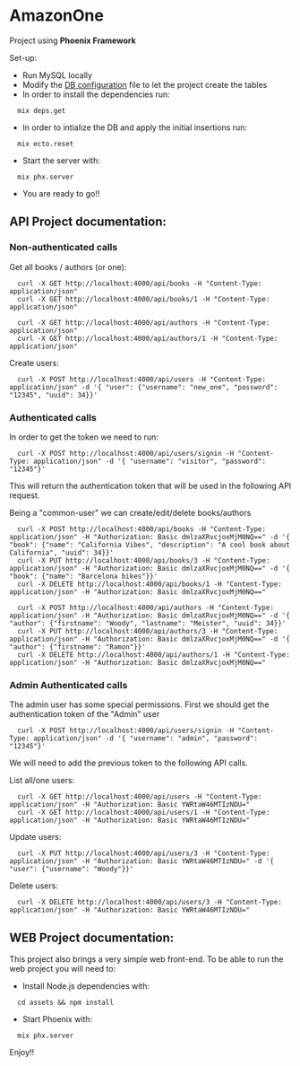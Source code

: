 # AmazonOne


Project using **Phoenix Framework**

Set-up:
  - Run MySQL locally
  - Modify the [DB configuration](https://github.com/maikdonald/amazonOne/blob/master/config/dev.exs#L5) file to let the project create the tables
  - In order to install the dependencies run:
  ```
    mix deps.get
  ```
  - In order to intialize the DB and apply the initial insertions run:
  ```
    mix ecto.reset
  ```
  - Start the server with:
  ```
    mix phx.server
  ```
  - You are ready to go!!



## API Project documentation:

### Non-authenticated calls

Get all books / authors (or one):
```
  curl -X GET http://localhost:4000/api/books -H "Content-Type: application/json"
  curl -X GET http://localhost:4000/api/books/1 -H "Content-Type: application/json"
  
  curl -X GET http://localhost:4000/api/authors -H "Content-Type: application/json"
  curl -X GET http://localhost:4000/api/authors/1 -H "Content-Type: application/json"
```

Create users:
```
  curl -X POST http://localhost:4000/api/users -H "Content-Type: application/json" -d '{ "user": {"username": "new_one", "password": "12345", "uuid": 34}}'
```

### Authenticated calls

In order to get the token we need to run:

```
  curl -X POST http://localhost:4000/api/users/signin -H "Content-Type: application/json" -d '{ "username": "visitor", "password": "12345"}'
```

This will return the authentication token that will be used in the following API request.

Being a "common-user" we can create/edit/delete books/authors
```
  curl -X POST http://localhost:4000/api/books -H "Content-Type: application/json" -H "Authorization: Basic dmlzaXRvcjoxMjM0NQ==" -d '{ "book": {"name": "California Vibes", "description": "A cool book about California", "uuid": 34}}'
  curl -X PUT http://localhost:4000/api/books/3 -H "Content-Type: application/json" -H "Authorization: Basic dmlzaXRvcjoxMjM0NQ==" -d '{ "book": {"name": "Barcelona bikes"}}'
  curl -X DELETE http://localhost:4000/api/books/1 -H "Content-Type: application/json" -H "Authorization: Basic dmlzaXRvcjoxMjM0NQ=="

  curl -X POST http://localhost:4000/api/authors -H "Content-Type: application/json" -H "Authorization: Basic dmlzaXRvcjoxMjM0NQ==" -d '{ "author": {"firstname": "Woody", "lastname": "Meister", "uuid": 34}}'
  curl -X PUT http://localhost:4000/api/authors/3 -H "Content-Type: application/json" -H "Authorization: Basic dmlzaXRvcjoxMjM0NQ==" -d '{ "author": {"firstname": "Ramon"}}'
  curl -X DELETE http://localhost:4000/api/authors/1 -H "Content-Type: application/json" -H "Authorization: Basic dmlzaXRvcjoxMjM0NQ=="
``` 



### Admin Authenticated calls

The admin user has some special permissions. First we should get the authentication token of the "Admin" user
```
  curl -X POST http://localhost:4000/api/users/signin -H "Content-Type: application/json" -d '{ "username": "admin", "password": "12345"}'
```

We will need to add the previous token to the following API calls.

List all/one users:
```
  curl -X GET http://localhost:4000/api/users -H "Content-Type: application/json" -H "Authorization: Basic YWRtaW46MTIzNDU="
  curl -X GET http://localhost:4000/api/users/1 -H "Content-Type: application/json" -H "Authorization: Basic YWRtaW46MTIzNDU="
```

Update users:
```
  curl -X PUT http://localhost:4000/api/users/3 -H "Content-Type: application/json" -H "Authorization: Basic YWRtaW46MTIzNDU=" -d '{ "user": {"username": "Woody"}}'
```

Delete users:
```
  curl -X DELETE http://localhost:4000/api/users/3 -H "Content-Type: application/json" -H "Authorization: Basic YWRtaW46MTIzNDU="
```



## WEB Project documentation:

This project also brings a very simple web front-end. To be able to run the web project you will need to:
  - Install Node.js dependencies with:
  ```
    cd assets && npm install
  ```
  - Start Phoenix with:
  ```
    mix phx.server
  ```

Enjoy!!
